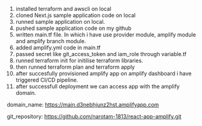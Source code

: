 1. installed terraform and awscli on local
2. cloned Next.js sample application code on local
3. runned sample application on local.
4. pushed sample application code on my github
5. written main.tf file. In which i have use provider module, amplify module and amplify branch module.
6. added amplify.yml code in main.tf
7. passed secret like git_access_token and iam_role through variable.tf
8. runned terraform init for initilise terraform libraries.
9. then runned terraform plan and terraform apply
10. after succesfully provisioned amplify app on amplify dashboard i have triggered CI/CD pipeline.
11. after successfull deployment we can access app with the amplify domain.

domain_name:  https://main.d3nebhjunz2hst.amplifyapp.com

git_repository: https://github.com/narotam-1813/react-app-amplify.git
